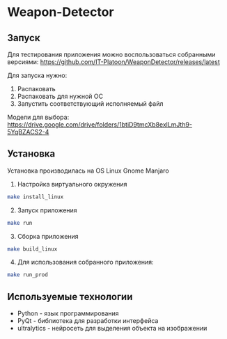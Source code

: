 # Weapon-Detector

## Запуск

Для тестирования приложения можно воспользоваться собранными версиями:
https://github.com/IT-Platoon/WeaponDetector/releases/latest

Для запуска нужно:
1. Распаковать
2. Распаковать для нужной ОС
3. Запустить соответствующий исполняемый файл

Модели для выбора:
https://drive.google.com/drive/folders/1btiD9tmcXb8exlLmJth9-5YqBZACS2-4

## Установка

Установка производилась на OS Linux Gnome Manjaro

1. Настройка виртуального окружения
```bash
make install_linux
```

2. Запуск приложения
```bash
make run
```

3. Сборка приложения
```bash
make build_linux
```

4. Для использования собранного приложения:
```bash
make run_prod
```

## Используемые технологии

- Python - язык программирования
- PyQt - библиотека для разработки интерфейса
- ultralytics - нейросеть для выделения объекта на изображении

